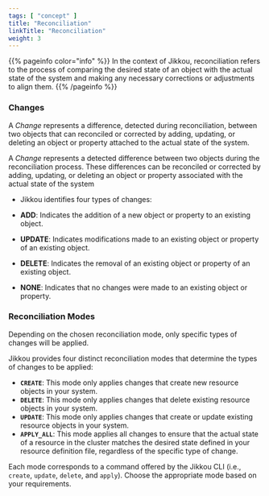 ```yaml
---
tags: [ "concept" ]
title: "Reconciliation"
linkTitle: "Reconciliation"
weight: 3
---
```


{{% pageinfo color="info" %}}
In the context of Jikkou, reconciliation refers to the process of comparing the desired state of an object with the
actual state of the system and making any necessary corrections or adjustments to align them.
{{% /pageinfo %}}

### Changes

A _Change_ represents a difference, detected during reconciliation, between two objects that can reconciled or
corrected by adding, updating, or deleting an object or property attached to the actual state of the system.

A _Change_ represents a detected difference between two objects during the reconciliation process. These differences can
be reconciled or corrected by adding, updating, or deleting an object or property associated with the actual state of
the system

* Jikkou identifies four types of changes:

* **ADD**: Indicates the addition of a new object or property to an existing object.
* **UPDATE**: Indicates modifications made to an existing object or property of an existing object.
* **DELETE**: Indicates the removal of an existing object or property of an existing object.
* **NONE**: Indicates that no changes were made to an existing object or property.

### Reconciliation Modes

Depending on the chosen reconciliation mode, only specific types of changes will be applied.

Jikkou provides four distinct reconciliation modes that determine the types of changes to be applied:

* **`CREATE`**: This mode only applies changes that create new resource objects in your system.
* **`DELETE`**: This mode only applies changes that delete existing resource objects in your system.
* **`UPDATE`**: This mode only applies changes that create or update existing resource objects in your system.
* **`APPLY_ALL`**: This mode applies all changes to ensure that the actual state of a resource in the cluster matches
  the desired state defined in your resource definition file, regardless of the specific type of change.

Each mode corresponds to a command offered by the Jikkou CLI (i.e., `create`, `update`, `delete`, and `apply`). Choose
the appropriate mode based on your requirements.